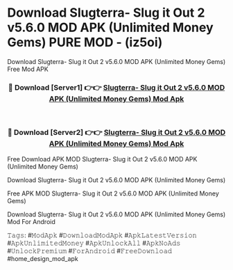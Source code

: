 # Download Slugterra- Slug it Out 2 v5.6.0 MOD APK (Unlimited Money Gems) PURE MOD - (iz5oi)
Download Slugterra- Slug it Out 2 v5.6.0 MOD APK (Unlimited Money Gems) Free Mod APK

<div align="center">
<h3>🔴 Download [Server1] 👉👉 <a href="https://apk-comot.site?title=Slugterra-_Slug_it_Out_2_v5.6.0_MOD_APK_(Unlimited_Money_Gems)">Slugterra- Slug it Out 2 v5.6.0 MOD APK (Unlimited Money Gems) Mod Apk</a></h3><br>

<h3>🔴 Download [Server2] 👉👉 <a href="https://apk-comot.site?title=Slugterra-_Slug_it_Out_2_v5.6.0_MOD_APK_(Unlimited_Money_Gems)">Slugterra- Slug it Out 2 v5.6.0 MOD APK (Unlimited Money Gems) Mod Apk</a></h3>
</div>


Free Download APK MOD Slugterra- Slug it Out 2 v5.6.0 MOD APK (Unlimited Money Gems)

Download Slugterra- Slug it Out 2 v5.6.0 MOD APK (Unlimited Money Gems) 

Free APK MOD Slugterra- Slug it Out 2 v5.6.0 MOD APK (Unlimited Money Gems) 

Download Slugterra- Slug it Out 2 v5.6.0 MOD APK (Unlimited Money Gems) Mod For Android

𝚃𝚊𝚐𝚜: #𝙼𝚘𝚍𝙰𝚙𝚔 #𝙳𝚘𝚠𝚗𝚕𝚘𝚊𝚍𝙼𝚘𝚍𝙰𝚙𝚔 #𝙰𝚙𝚔𝙻𝚊𝚝𝚎𝚜𝚝𝚅𝚎𝚛𝚜𝚒𝚘𝚗 #𝙰𝚙𝚔𝚄𝚗𝚕𝚒𝚖𝚒𝚝𝚎𝚍𝙼𝚘𝚗𝚎𝚢 #𝙰𝚙𝚔𝚄𝚗𝚕𝚘𝚌𝚔𝙰𝚕𝚕 #𝙰𝚙𝚔𝙽𝚘𝙰𝚍𝚜 #𝚄𝚗𝚕𝚘𝚌𝚔𝙿𝚛𝚎𝚖𝚒𝚞𝚖 #𝙵𝚘𝚛𝙰𝚗𝚍𝚛𝚘𝚒𝚍 #𝙵𝚛𝚎𝚎𝙳𝚘𝚠𝚗𝚕𝚘𝚊𝚍 #home_design_mod_apk